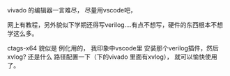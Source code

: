 

vivado 的编辑器一言难尽， 尽量用vscode吧，

网上有教程，另外貌似下学期还得写verilog....有点不想写，硬件的东西根本不想学这么多。

ctags-x64 貌似是 例化用的， 我印象中vscode里 安装那个verilog插件，然后 xvlog? 还是什么 路径配置一下（下的vivado 里面有xvlog）， 就可以愉快使用了。